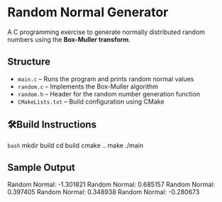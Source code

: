 # Random Normal Generator

A C programming exercise to generate normally distributed random numbers using the **Box-Muller transform**.

##  Structure

- `main.c` – Runs the program and prints random normal values
- `random.c` – Implements the Box-Muller algorithm
- `random.h` – Header for the random number generation function
- `CMakeLists.txt` – Build configuration using CMake
  

## 🛠️Build Instructions

```bash```
mkdir build
cd build
cmake ..
make
./main
## Sample Output
Random Normal: -1.301821
Random Normal:  0.685157
Random Normal:  0.397405
Random Normal:  0.348938
Random Normal: -0.280673

